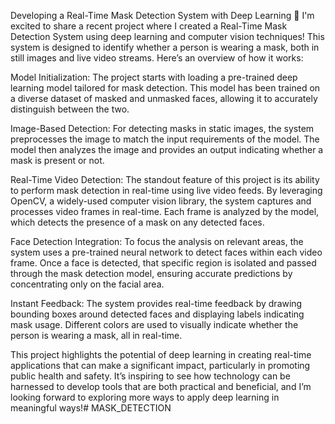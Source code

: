 Developing a Real-Time Mask Detection System with Deep Learning 🚀
I'm excited to share a recent project where I created a Real-Time Mask Detection System using deep learning and computer vision techniques! This system is designed to identify whether a person is wearing a mask, both in still images and live video streams. Here’s an overview of how it works:

Model Initialization: The project starts with loading a pre-trained deep learning model tailored for mask detection. This model has been trained on a diverse dataset of masked and unmasked faces, allowing it to accurately distinguish between the two.

Image-Based Detection: For detecting masks in static images, the system preprocesses the image to match the input requirements of the model. The model then analyzes the image and provides an output indicating whether a mask is present or not.

Real-Time Video Detection: The standout feature of this project is its ability to perform mask detection in real-time using live video feeds. By leveraging OpenCV, a widely-used computer vision library, the system captures and processes video frames in real-time. Each frame is analyzed by the model, which detects the presence of a mask on any detected faces.

Face Detection Integration: To focus the analysis on relevant areas, the system uses a pre-trained neural network to detect faces within each video frame. Once a face is detected, that specific region is isolated and passed through the mask detection model, ensuring accurate predictions by concentrating only on the facial area.

Instant Feedback: The system provides real-time feedback by drawing bounding boxes around detected faces and displaying labels indicating mask usage. Different colors are used to visually indicate whether the person is wearing a mask, all in real-time.

This project highlights the potential of deep learning in creating real-time applications that can make a significant impact, particularly in promoting public health and safety. It’s inspiring to see how technology can be harnessed to develop tools that are both practical and beneficial, and I’m looking forward to exploring more ways to apply deep learning in meaningful ways!# MASK_DETECTION
